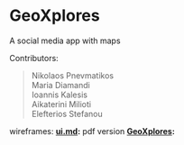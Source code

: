 # GeoXplores

A social media app with maps

Contributors:
  >Nikolaos Pnevmatikos\
  Maria Diamandi\
  Ioannis Kalesis\
  Aikaterini Milioti\
  Elefterios Stefanou

wireframes: **[ui.md](./ui.md):**
pdf version **[GeoXplores](./wireframes/GeoXplores.pdf):**
